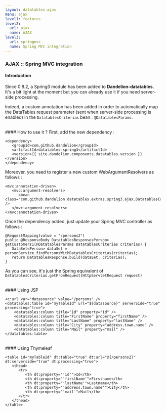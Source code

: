 ```yaml
---
layout: datatables-ajax
menu: ajax
level1: features
level2:
  url: ajax
  name: AJAX
level3:
  url: springmvc
  name: Spring MVC integration
---
```


### AJAX :: Spring MVC integration

#### Introduction
Since 0.8.2, a Spring3 module has been added to <strong>Dandelion-datatables</strong>. It's a bit light at the moment but you can already use it if you need server-side processing.

Indeed, a custom annotation has been added in order to automatically map the DataTables request parameter (sent when server-side processing is enabled) in the `DatatablesCriterias` bean : `@DatatablesParams`.

<br /> 
#### How to use it ?
First, add the new dependency :

	<dependency>
	   <groupId>com.github.dandelion</groupId>
	   <artifactId>datatables-spring3</artifactId>
	   <version>{{ site.dandelion.components.datatables.version }}</version>
	</dependency>

Moreover, you need to register a new custom WebArgumentResolvers as follows :
      
	<mvc:annotation-driven>
	   <mvc:argument-resolvers>
	      <bean class="com.github.dandelion.datatables.extras.spring3.ajax.DatatablesCriteriasResolver" />
	   </mvc:argument-resolvers>
	</mvc:annotation-driven>

Once the dependency added, just update your Spring MVC controller as follows :
     
	@RequestMapping(value = "/persons2")
	public @ResponseBody DatatablesResponse<Person> getCustomers1(@DatatablesParams DatatablesCriterias criterias) {
	   DataSet<Person> dataSet = personService.findPersonsWithDatatablesCriterias(criterias);
	   return DatatablesResponse.build(dataSet, criterias);
	}

As you can see, it's just the Spring equivalent of `DatatablesCriterias.getFromRequest(HttpServletRequest request)`

<br /> 
#### Using JSP
	
	<c:url var="datasource" value="/persons" />
	<datatables:table id="myTableId" url="${datasource}" serverSide="true" processing="true">
	    <datatables:column title="Id" property="id" />
	    <datatables:column title="FirstName" property="firstName" />
	    <datatables:column title="LastName" property="lastName" />
	    <datatables:column title="City" property="address.town.name" />
	    <datatables:column title="Mail" property="mail" />
	</datatables:table>

<br /> 
#### Using Thymeleaf
   
	<table id="myTableId" dt:table="true" dt:url="@{/persons2}" dt:serverside="true" dt:processing="true">
	   <thead>
	      <tr>
	         <th dt:property="'id'">Id</th>
	         <th dt:property="'firstName'">Firstname</th>
	         <th dt:property="'lastName'">Lastname</th>
	         <th dt:property="'address.town.name'">City</th>
	         <th dt:property="'mail'">Mail</th>
	      </tr>
	   </thead>
	</table>

